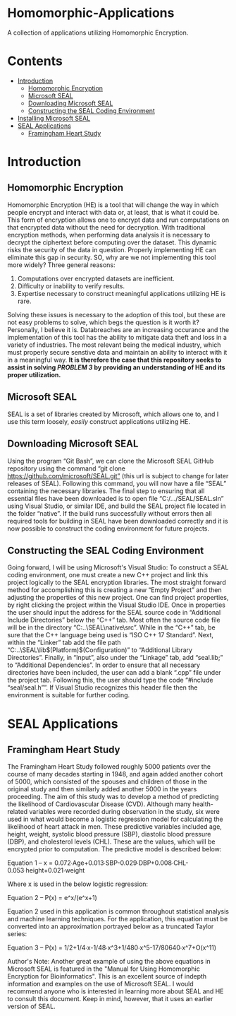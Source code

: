 # Homomorphic-Applications
A collection of applications utilizing Homomorphic Encryption.

# Contents
- [Introduction](#introduction)
  - [Homomorphic Encryption](#homomorphic-encryption)
  - [Microsoft SEAL](#microsoft-seal-1)
  - [Downloading Microsoft SEAL](#downloading-microsoft-seal)
  - [Constructing the SEAL Coding Environment](#constructing-the-seal-coding-environment)
- [Installing Microsoft SEAL](#installing-microsoft-seal)
- [SEAL Applications](#seal-applications)
  - [Framingham Heart Study](#framingham-heart-study)
  
# Introduction

## Homomorphic Encryption
Homomorphic Encryption (HE) is a tool that will change the way in which people encrypt and interact with data 
or, at least, that is what it could be. This form of encryption allows one to encrypt data and run computations
on that encrypted data without the need for decryption. With traditional encryption methods, when performing data 
analysis it is necessary to decrypt the ciphertext before computing over the dataset. This dynamic risks the 
security of the data in question. Properly implementing HE can eliminate this gap in security. SO, why are we not
implementing this tool more widely? Three general reasons:

1. Computations over encrypted datasets are inefficient.
2. Difficulty or inability to verify results.
3. Expertise necessary to construct meaningful applications utilizing HE is rare.

Solving these issues is necessary to the adoption of this tool, but these are not easy problems to solve, which begs
the question is it worth it? Personally, I believe it is. Databreaches are an increasing occurance and the implementation
of this tool has the ability to mitigate data theft and loss in a variety of industries. The most relevant being the medical
industry, which must properly secure senstive data and maintain an ability to interact with it in a meaningful way. **It is
therefore the case that this repository seeks to assist in solving *PROBLEM 3* by providing an understanding of HE and its proper utilization.** 

## Microsoft SEAL

SEAL is a set of libraries created by Microsoft, which allows one to, and I use this term loosely, *easily* construct applications utilizing HE. 

## Downloading Microsoft SEAL

Using the program “Git Bash”, we can clone the Microsoft SEAL GitHub repository using the command “git clone https://github.com/microsoft/SEAL.git” (this url is subject to change for later releases of SEAL). Following this command, you will now have a file “SEAL” containing the necessary libraries. The final step to ensuring that all essential files have been downloaded is to open file “C:/…/SEAL/SEAL.sln” using Visual Studio, or similar IDE, and build the SEAL project file located in the folder “native”. If the build runs successfully without errors then all required tools for building in SEAL have been downloaded correctly and it is now possible to construct the coding environment for future projects.

## Constructing the SEAL Coding Environment
Going forward, I will be using Microsoft's Visual Studio: To construct a SEAL coding environment, one must create a new C++ project and link this project logically to the SEAL encryption libraries. The most straight forward method for accomplishing this is creating a new “Empty Project” and then adjusting the properties of this new project. One can find project properties, by right clicking the project within the Visual Studio IDE. Once in properties the user should input the address for the SEAL source code in “Additional Include Directories” below the “C++” tab. Most often the source code file will be in the directory “C:\..\SEAL\native\src”. While in the “C++” tab, be sure that the C++ language being used is “ISO C++ 17 Standard”. Next, within the “Linker” tab add the file path “C:\..\SEAL\lib\$(Platform)\$(Configuration)” to “Additional Library Directories”. Finally, in “Input”, also under the “Linkage” tab, add “seal.lib;” to “Additional Dependencies”. In order to ensure that all necessary directories have been included, the user can add a blank “.cpp” file under the project tab. Following this, the user should type the code “#include “seal/seal.h””. If Visual Studio recognizes this header file then the environment is suitable for further coding.

# SEAL Applications

## Framingham Heart Study
The Framingham Heart Study followed roughly 5000 patients over the course of many decades starting in 1948, and again added another cohort of 5000, which consisted of the spouses and children of those in the original study and then similarly added another 5000 in the years proceeding. The aim of this study was to develop a method of predicting the likelihood of Cardiovascular Disease (CVD). Although many health-related variables were recorded during observation in the study, six were used in what would become a logistic regression model for calculating the likelihood of heart attack in men. These predictive variables included age, height, weight, systolic blood pressure (SBP), diastolic blood pressure (DBP), and cholesterol levels (CHL). These are the values, which will be encrypted prior to computation. The predictive model is described below:

Equation 1 – x = 0.072∙Age+0.013∙SBP-0.029∙DBP+0.008∙CHL-0.053∙height+0.021∙weight

Where x is used in the below logistic regression:

Equation 2 – P(x) =  e^x/(e^x+1)

Equation 2 used in this application is common throughout statistical analysis and machine learning techniques. For the application, this equation must be converted into an approximation portrayed below as a truncated Taylor series:

Equation 3 – P(x) = 1/2+1/4∙x-1/48∙x^3+1/480∙x^5-17/80640∙x^7+O(x^11)

Author's Note: Another great example of using the above equations in Microsoft SEAL is featured in the "Manual for Using Homomorphic Encryption for Bioinformatics". This is an excellent source of indepth information and examples on the use of Microsoft SEAL. I would recommend anyone who is interested in learning more about SEAL and HE to consult this document. Keep in mind, however, that it uses an earlier version of SEAL.






  
